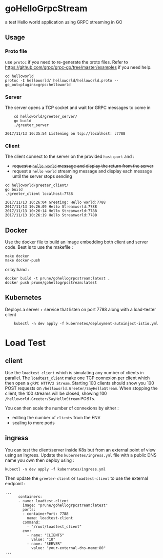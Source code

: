 # goHelloGrpcStream
a test Hello world application using GRPC streaming in GO

## Usage

### Proto file
use `protoc` if you need to re-generate the proto files.
Refer to https://github.com/grpc/grpc-go/tree/master/examples if you need help.

```
cd helloworld
protoc -I helloworld/ helloworld/helloworld.proto --go_out=plugins=grpc:helloworld
```

### Server
The server opens a TCP socket and wait for GRPC messages to come in

```
    cd helloworld/greeter_server/
    go build
    ./greeter_server

2017/11/13 10:35:54 Listening on tcp://localhost: :7788
```

### Client
The client connect to the server on the provided `host:port` and : 
 - ~~request a `hello world` message and display the return from the server~~
 - request a `hello world` streaming message and display each message until the server stops sending

```
cd helloworld/greeter_client/
go build
./greeter_client localhost:7788

2017/11/13 10:26:04 Greeting: Hello world:7788
2017/11/13 10:26:09 Hello Streamworld:7788
2017/11/13 10:26:14 Hello Streamworld:7788
2017/11/13 10:26:19 Hello Streamworld:7788
```

## Docker
Use the docker file to build an image embedding both client and server code.
Best is to use the makefile : 
```
make docker
make docker-push
```
or by hand :

```
docker build -t prune/gohellogrpcstream:latest .
docker push prune/gohellogrpcstream:latest
```

## Kubernetes

Deploys a server + service that listen on port 7788 along with a load-tester client

```
    kubectl -n dev apply -f kubernetes/deployment-autoinject-istio.yml
```

# Load Test

## client
Use the `loadtest_client` which is simulating any number of clients in parallel.
The `loadtest_client` make one TCP connexion per client which then open a `gRPC HTTP/2 Stream`. Starting 100 clients should show you 100 POST requests on `/helloworld.Greeter/SayHelloStream`. 
When stopping the client, the 100 streams will be closed, showing 100 `/helloworld.Greeter/SayHelloStream` POSTs.

You can then scale the number of connexions by either :
- editing the number of `clients` from the ENV
- scaling to more pods

## ingress
You can test the client/server inside K8s but from an external point of view using an Ingress.
Update the `kubernetes/ingress.yml` file with a public DNS name you own then deploy using : 
```
kubectl -n dev apply -f kubernetes/ingress.yml
```

Then update the `greeter-client` or `loadtest-client` to use the external endpoint : 
```
...
      containers:
      - name: loadtest-client
        image: "prune/gohellogrpcstream:latest"      
        ports:
        - containerPort: 7788
          name: loadtest-client
        command: 
          - "/root/loadtest_client"
        env:
          - name: "CLIENTS"
            value: "10"
          - name: "SERVER"
            value: "your-external-dns-name:80"
...
```